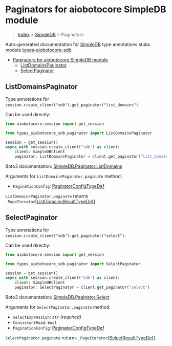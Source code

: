 <a id="paginators-for-aiobotocore-simpledb-module"></a>

# Paginators for aiobotocore SimpleDB module

> [Index](..) > [SimpleDB](.) > Paginators

Auto-generated documentation for
[SimpleDB](https://boto3.amazonaws.com/v1/documentation/api/latest/reference/services/sdb.html#SimpleDB)
type annotations stubs module
[types-aiobotocore-sdb](https://pypi.org/project/types-aiobotocore-sdb/).

- [Paginators for aiobotocore SimpleDB module](#paginators-for-aiobotocore-simpledb-module)
  - [ListDomainsPaginator](#listdomainspaginator)
  - [SelectPaginator](#selectpaginator)

<a id="listdomainspaginator"></a>

## ListDomainsPaginator

Type annotations for
`session.create_client("sdb").get_paginator("list_domains")`.

Can be used directly:

```python
from aiobotocore.session import get_session

from types_aiobotocore_sdb.paginator import ListDomainsPaginator

session = get_session()
async with session.create_client("sdb") as client:
    client: SimpleDBClient
    paginator: ListDomainsPaginator = client.get_paginator("list_domains")
```

Boto3 documentation:
[SimpleDB.Paginator.ListDomains](https://boto3.amazonaws.com/v1/documentation/api/latest/reference/services/sdb.html#SimpleDB.Paginator.ListDomains)

Arguments for `ListDomainsPaginator.paginate` method:

- `PaginationConfig`:
  [PaginatorConfigTypeDef](./type_defs.md#paginatorconfigtypedef)

`ListDomainsPaginator.paginate` returns
`_PageIterator`\[[ListDomainsResultTypeDef](./type_defs.md#listdomainsresulttypedef)\].

<a id="selectpaginator"></a>

## SelectPaginator

Type annotations for `session.create_client("sdb").get_paginator("select")`.

Can be used directly:

```python
from aiobotocore.session import get_session

from types_aiobotocore_sdb.paginator import SelectPaginator

session = get_session()
async with session.create_client("sdb") as client:
    client: SimpleDBClient
    paginator: SelectPaginator = client.get_paginator("select")
```

Boto3 documentation:
[SimpleDB.Paginator.Select](https://boto3.amazonaws.com/v1/documentation/api/latest/reference/services/sdb.html#SimpleDB.Paginator.Select)

Arguments for `SelectPaginator.paginate` method:

- `SelectExpression`: `str` *(required)*
- `ConsistentRead`: `bool`
- `PaginationConfig`:
  [PaginatorConfigTypeDef](./type_defs.md#paginatorconfigtypedef)

`SelectPaginator.paginate` returns
`_PageIterator`\[[SelectResultTypeDef](./type_defs.md#selectresulttypedef)\].
